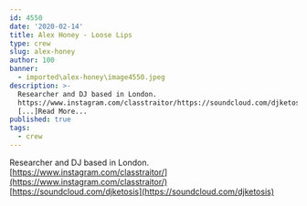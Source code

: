 ```yaml
---
id: 4550
date: '2020-02-14'
title: Alex Honey - Loose Lips
type: crew
slug: alex-honey
author: 100
banner:
  - imported\alex-honey\image4550.jpeg
description: >-
  Researcher and DJ based in London.
  https://www.instagram.com/classtraitor/https://soundcloud.com/djketosis
  [...]Read More...
published: true
tags:
  - crew
---
```

Researcher and DJ based in London.[https://www.instagram.com/classtraitor/](https://www.instagram.com/classtraitor/)  
[https://soundcloud.com/djketosis](https://soundcloud.com/djketosis)